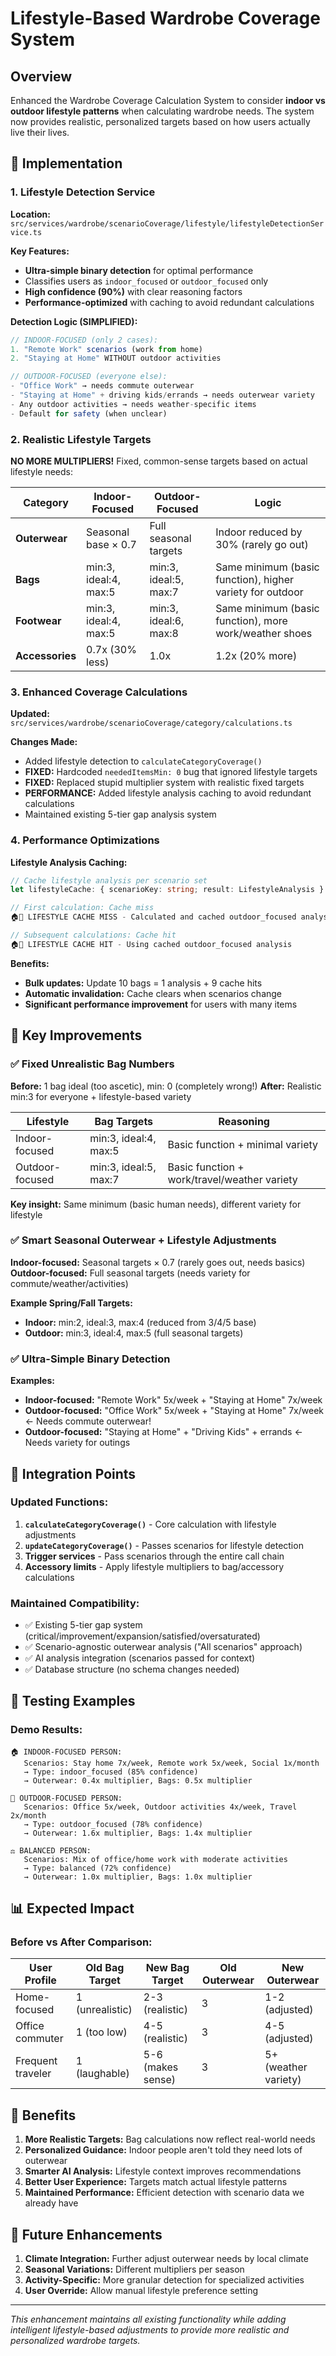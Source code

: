 # Lifestyle-Based Wardrobe Coverage System

## Overview

Enhanced the Wardrobe Coverage Calculation System to consider **indoor vs outdoor lifestyle patterns** when calculating wardrobe needs. The system now provides realistic, personalized targets based on how users actually live their lives.

## 🔧 Implementation

### 1. Lifestyle Detection Service
**Location:** `src/services/wardrobe/scenarioCoverage/lifestyle/lifestyleDetectionService.ts`

**Key Features:**
- **Ultra-simple binary detection** for optimal performance
- Classifies users as `indoor_focused` or `outdoor_focused` only
- **High confidence (90%)** with clear reasoning factors
- **Performance-optimized** with caching to avoid redundant calculations

**Detection Logic (SIMPLIFIED):**
```typescript
// INDOOR-FOCUSED (only 2 cases):
1. "Remote Work" scenarios (work from home)
2. "Staying at Home" WITHOUT outdoor activities

// OUTDOOR-FOCUSED (everyone else):
- "Office Work" → needs commute outerwear
- "Staying at Home" + driving kids/errands → needs outerwear variety  
- Any outdoor activities → needs weather-specific items
- Default for safety (when unclear)
```

### 2. Realistic Lifestyle Targets
**NO MORE MULTIPLIERS!** Fixed, common-sense targets based on actual lifestyle needs:

| Category | Indoor-Focused | Outdoor-Focused | Logic |
|----------|----------------|-----------------|-------|
| **Outerwear** | Seasonal base × 0.7 | Full seasonal targets | Indoor reduced by 30% (rarely go out) |
| **Bags** | min:3, ideal:4, max:5 | min:3, ideal:5, max:7 | Same minimum (basic function), higher variety for outdoor |
| **Footwear** | min:3, ideal:4, max:5 | min:3, ideal:6, max:8 | Same minimum (basic function), more work/weather shoes |
| **Accessories** | 0.7x (30% less) | 1.0x | 1.2x (20% more) |

### 3. Enhanced Coverage Calculations
**Updated:** `src/services/wardrobe/scenarioCoverage/category/calculations.ts`

**Changes Made:**
- Added lifestyle detection to `calculateCategoryCoverage()`
- **FIXED:** Hardcoded `neededItemsMin: 0` bug that ignored lifestyle targets
- **FIXED:** Replaced stupid multiplier system with realistic fixed targets
- **PERFORMANCE:** Added lifestyle analysis caching to avoid redundant calculations
- Maintained existing 5-tier gap analysis system

### 4. Performance Optimizations
**Lifestyle Analysis Caching:**
```typescript
// Cache lifestyle analysis per scenario set
let lifestyleCache: { scenarioKey: string; result: LifestyleAnalysis } | null = null;

// First calculation: Cache miss
🏠🏃 LIFESTYLE CACHE MISS - Calculated and cached outdoor_focused analysis

// Subsequent calculations: Cache hit  
🏠🏃 LIFESTYLE CACHE HIT - Using cached outdoor_focused analysis
```

**Benefits:**
- **Bulk updates:** Update 10 bags = 1 analysis + 9 cache hits
- **Automatic invalidation:** Cache clears when scenarios change
- **Significant performance improvement** for users with many items

## 🎯 Key Improvements

### ✅ Fixed Unrealistic Bag Numbers
**Before:** 1 bag ideal (too ascetic), min: 0 (completely wrong!)
**After:** Realistic min:3 for everyone + lifestyle-based variety

| Lifestyle | Bag Targets | Reasoning |
|-----------|-------------|-----------|
| Indoor-focused | min:3, ideal:4, max:5 | Basic function + minimal variety |
| Outdoor-focused | min:3, ideal:5, max:7 | Basic function + work/travel/weather variety |

**Key insight:** Same minimum (basic human needs), different variety for lifestyle

### ✅ Smart Seasonal Outerwear + Lifestyle Adjustments
**Indoor-focused:** Seasonal targets × 0.7 (rarely goes out, needs basics)
**Outdoor-focused:** Full seasonal targets (needs variety for commute/weather/activities)

**Example Spring/Fall Targets:**
- **Indoor:** min:2, ideal:3, max:4 (reduced from 3/4/5 base)
- **Outdoor:** min:3, ideal:4, max:5 (full seasonal targets)

### ✅ Ultra-Simple Binary Detection
**Examples:**
- **Indoor-focused:** "Remote Work" 5x/week + "Staying at Home" 7x/week
- **Outdoor-focused:** "Office Work" 5x/week + "Staying at Home" 7x/week ← Needs commute outerwear!
- **Outdoor-focused:** "Staying at Home" + "Driving Kids" + errands ← Needs variety for outings

## 🔄 Integration Points

### Updated Functions:
1. **`calculateCategoryCoverage()`** - Core calculation with lifestyle adjustments
2. **`updateCategoryCoverage()`** - Passes scenarios for lifestyle detection
3. **Trigger services** - Pass scenarios through the entire call chain
4. **Accessory limits** - Apply lifestyle multipliers to bag/accessory calculations

### Maintained Compatibility:
- ✅ Existing 5-tier gap system (critical/improvement/expansion/satisfied/oversaturated)
- ✅ Scenario-agnostic outerwear analysis ("All scenarios" approach)
- ✅ AI analysis integration (scenarios passed for context)
- ✅ Database structure (no schema changes needed)

## 🧪 Testing Examples

### Demo Results:
```
🏠 INDOOR-FOCUSED PERSON:
   Scenarios: Stay home 7x/week, Remote work 5x/week, Social 1x/month
   → Type: indoor_focused (85% confidence)
   → Outerwear: 0.4x multiplier, Bags: 0.5x multiplier

🏃 OUTDOOR-FOCUSED PERSON: 
   Scenarios: Office 5x/week, Outdoor activities 4x/week, Travel 2x/month
   → Type: outdoor_focused (78% confidence) 
   → Outerwear: 1.6x multiplier, Bags: 1.4x multiplier

⚖️ BALANCED PERSON:
   Scenarios: Mix of office/home work with moderate activities
   → Type: balanced (72% confidence)
   → Outerwear: 1.0x multiplier, Bags: 1.0x multiplier
```

## 📊 Expected Impact

### Before vs After Comparison:

| User Profile | Old Bag Target | New Bag Target | Old Outerwear | New Outerwear |
|-------------|----------------|----------------|---------------|---------------|
| Home-focused | 1 (unrealistic) | 2-3 (realistic) | 3 | 1-2 (adjusted) |
| Office commuter | 1 (too low) | 4-5 (realistic) | 3 | 4-5 (adjusted) |
| Frequent traveler | 1 (laughable) | 5-6 (makes sense) | 3 | 5+ (weather variety) |

## 🚀 Benefits

1. **More Realistic Targets:** Bag calculations now reflect real-world needs
2. **Personalized Guidance:** Indoor people aren't told they need lots of outerwear
3. **Smarter AI Analysis:** Lifestyle context improves recommendations
4. **Better User Experience:** Targets match actual lifestyle patterns
5. **Maintained Performance:** Efficient detection with scenario data we already have

## 📝 Future Enhancements

1. **Climate Integration:** Further adjust outerwear needs by local climate
2. **Seasonal Variations:** Different multipliers per season
3. **Activity-Specific:** More granular detection for specialized activities
4. **User Override:** Allow manual lifestyle preference setting

---

*This enhancement maintains all existing functionality while adding intelligent lifestyle-based adjustments to provide more realistic and personalized wardrobe targets.*
